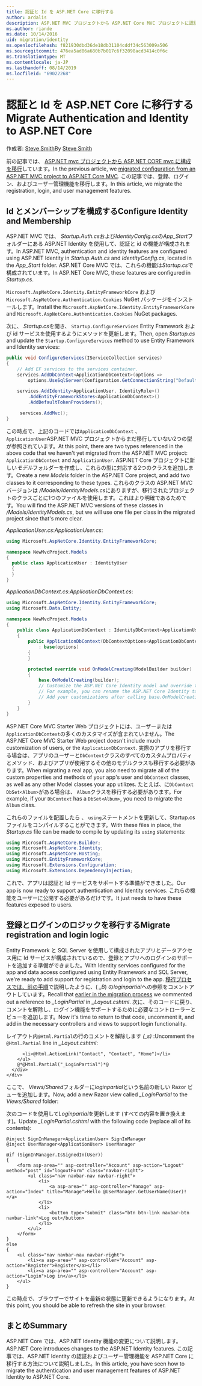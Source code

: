 ```yaml
---
title: 認証と Id を ASP.NET Core に移行する
author: ardalis
description: ASP.NET MVC プロジェクトから ASP.NET Core MVC プロジェクトに認証と id を移行する方法について説明します。
ms.author: riande
ms.date: 10/14/2016
uid: migration/identity
ms.openlocfilehash: f821930dbd36de18db31104cddf34c563009a506
ms.sourcegitcommit: 476ea5ad86a680b7b017c6f32098acd3414c0f6c
ms.translationtype: MT
ms.contentlocale: ja-JP
ms.lasthandoff: 08/14/2019
ms.locfileid: "69022268"
---
```

# <a name="migrate-authentication-and-identity-to-aspnet-core"></a><span data-ttu-id="f9a7e-103">認証と Id を ASP.NET Core に移行する</span><span class="sxs-lookup"><span data-stu-id="f9a7e-103">Migrate Authentication and Identity to ASP.NET Core</span></span>

<span data-ttu-id="f9a7e-104">作成者: [Steve Smith](https://ardalis.com/)</span><span class="sxs-lookup"><span data-stu-id="f9a7e-104">By [Steve Smith](https://ardalis.com/)</span></span>

<span data-ttu-id="f9a7e-105">前の記事では、 [ASP.NET mvc プロジェクトから ASP.NET CORE mvc に構成を移行](xref:migration/configuration)しています。</span><span class="sxs-lookup"><span data-stu-id="f9a7e-105">In the previous article, we [migrated configuration from an ASP.NET MVC project to ASP.NET Core MVC](xref:migration/configuration).</span></span> <span data-ttu-id="f9a7e-106">この記事では、登録、ログイン、およびユーザー管理機能を移行します。</span><span class="sxs-lookup"><span data-stu-id="f9a7e-106">In this article, we migrate the registration, login, and user management features.</span></span>

## <a name="configure-identity-and-membership"></a><span data-ttu-id="f9a7e-107">Id とメンバーシップを構成する</span><span class="sxs-lookup"><span data-stu-id="f9a7e-107">Configure Identity and Membership</span></span>

<span data-ttu-id="f9a7e-108">ASP.NET MVC では、 *Startup.Auth.cs*および*IdentityConfig.cs*の*App_Start*フォルダーにある ASP.NET Identity を使用して、認証と id の機能が構成されます。</span><span class="sxs-lookup"><span data-stu-id="f9a7e-108">In ASP.NET MVC, authentication and identity features are configured using ASP.NET Identity in *Startup.Auth.cs* and *IdentityConfig.cs*, located in the *App_Start* folder.</span></span> <span data-ttu-id="f9a7e-109">ASP.NET Core MVC では、これらの機能は*Startup.cs*で構成されています。</span><span class="sxs-lookup"><span data-stu-id="f9a7e-109">In ASP.NET Core MVC, these features are configured in *Startup.cs*.</span></span>

<span data-ttu-id="f9a7e-110">`Microsoft.AspNetCore.Identity.EntityFrameworkCore` および`Microsoft.AspNetCore.Authentication.Cookies` NuGet パッケージをインストールします。</span><span class="sxs-lookup"><span data-stu-id="f9a7e-110">Install the `Microsoft.AspNetCore.Identity.EntityFrameworkCore` and `Microsoft.AspNetCore.Authentication.Cookies` NuGet packages.</span></span>

<span data-ttu-id="f9a7e-111">次に、 *Startup.cs*を開き、 `Startup.ConfigureServices` Entity Framework および id サービスを使用するようにメソッドを更新します。</span><span class="sxs-lookup"><span data-stu-id="f9a7e-111">Then, open *Startup.cs* and update the `Startup.ConfigureServices` method to use Entity Framework and Identity services:</span></span>

```csharp
public void ConfigureServices(IServiceCollection services)
{
    // Add EF services to the services container.
    services.AddDbContext<ApplicationDbContext>(options =>
        options.UseSqlServer(Configuration.GetConnectionString("DefaultConnection")));

    services.AddIdentity<ApplicationUser, IdentityRole>()
        .AddEntityFrameworkStores<ApplicationDbContext>()
        .AddDefaultTokenProviders();

     services.AddMvc();
}
```

<span data-ttu-id="f9a7e-112">この時点で、上記のコードでは`ApplicationDbContext` 、 `ApplicationUser`ASP.NET MVC プロジェクトからまだ移行していない2つの型が参照されています。</span><span class="sxs-lookup"><span data-stu-id="f9a7e-112">At this point, there are two types referenced in the above code that we haven't yet migrated from the ASP.NET MVC project: `ApplicationDbContext` and `ApplicationUser`.</span></span> <span data-ttu-id="f9a7e-113">ASP.NET Core プロジェクトに新しい*モデル*フォルダーを作成し、これらの型に対応する2つのクラスを追加します。</span><span class="sxs-lookup"><span data-stu-id="f9a7e-113">Create a new *Models* folder in the ASP.NET Core project, and add two classes to it corresponding to these types.</span></span> <span data-ttu-id="f9a7e-114">これらのクラスの ASP.NET MVC バージョンは */Models/IdentityModels.cs*にありますが、移行されたプロジェクトのクラスごとに1つのファイルを使用します。これはより明確であるためです。</span><span class="sxs-lookup"><span data-stu-id="f9a7e-114">You will find the ASP.NET MVC versions of these classes in */Models/IdentityModels.cs*, but we will use one file per class in the migrated project since that's more clear.</span></span>

<span data-ttu-id="f9a7e-115">*ApplicationUser.cs*:</span><span class="sxs-lookup"><span data-stu-id="f9a7e-115">*ApplicationUser.cs*:</span></span>

```csharp
using Microsoft.AspNetCore.Identity.EntityFrameworkCore;

namespace NewMvcProject.Models
{
  public class ApplicationUser : IdentityUser
  {
  }
}
```

<span data-ttu-id="f9a7e-116">*ApplicationDbContext.cs*:</span><span class="sxs-lookup"><span data-stu-id="f9a7e-116">*ApplicationDbContext.cs*:</span></span>

```csharp
using Microsoft.AspNetCore.Identity.EntityFrameworkCore;
using Microsoft.Data.Entity;

namespace NewMvcProject.Models
{
    public class ApplicationDbContext : IdentityDbContext<ApplicationUser>
    {
        public ApplicationDbContext(DbContextOptions<ApplicationDbContext> options)
            : base(options)
        {
        }

        protected override void OnModelCreating(ModelBuilder builder)
        {
            base.OnModelCreating(builder);
            // Customize the ASP.NET Core Identity model and override the defaults if needed.
            // For example, you can rename the ASP.NET Core Identity table names and more.
            // Add your customizations after calling base.OnModelCreating(builder);
        }
    }
}
```

<span data-ttu-id="f9a7e-117">ASP.NET Core MVC Starter Web プロジェクトには、ユーザーまたは`ApplicationDbContext`の多くのカスタマイズが含まれていません。</span><span class="sxs-lookup"><span data-stu-id="f9a7e-117">The ASP.NET Core MVC Starter Web project doesn't include much customization of users, or the `ApplicationDbContext`.</span></span> <span data-ttu-id="f9a7e-118">実際のアプリを移行する場合は、アプリのユーザーと`DbContext`クラスのすべてのカスタムプロパティとメソッド、およびアプリが使用するその他のモデルクラスも移行する必要があります。</span><span class="sxs-lookup"><span data-stu-id="f9a7e-118">When migrating a real app, you also need to migrate all of the custom properties and methods of your app's user and `DbContext` classes, as well as any other Model classes your app utilizes.</span></span> <span data-ttu-id="f9a7e-119">たとえば、に`DbContext` `DbSet<Album>`がある場合は、 `Album`クラスを移行する必要があります。</span><span class="sxs-lookup"><span data-stu-id="f9a7e-119">For example, if your `DbContext` has a `DbSet<Album>`, you need to migrate the `Album` class.</span></span>

<span data-ttu-id="f9a7e-120">これらのファイルを配置したら 、 `using`ステートメントを更新して、Startup.cs ファイルをコンパイルすることができます。</span><span class="sxs-lookup"><span data-stu-id="f9a7e-120">With these files in place, the *Startup.cs* file can be made to compile by updating its `using` statements:</span></span>

```csharp
using Microsoft.AspNetCore.Builder;
using Microsoft.AspNetCore.Identity;
using Microsoft.AspNetCore.Hosting;
using Microsoft.EntityFrameworkCore;
using Microsoft.Extensions.Configuration;
using Microsoft.Extensions.DependencyInjection;
```

<span data-ttu-id="f9a7e-121">これで、アプリは認証と Id サービスをサポートする準備ができました。</span><span class="sxs-lookup"><span data-stu-id="f9a7e-121">Our app is now ready to support authentication and Identity services.</span></span> <span data-ttu-id="f9a7e-122">これらの機能をユーザーに公開する必要があるだけです。</span><span class="sxs-lookup"><span data-stu-id="f9a7e-122">It just needs to have these features exposed to users.</span></span>

## <a name="migrate-registration-and-login-logic"></a><span data-ttu-id="f9a7e-123">登録とログインのロジックを移行する</span><span class="sxs-lookup"><span data-stu-id="f9a7e-123">Migrate registration and login logic</span></span>

<span data-ttu-id="f9a7e-124">Entity Framework と SQL Server を使用して構成されたアプリとデータアクセス用に Id サービスが構成されているので、登録とアプリへのログインのサポートを追加する準備ができました。</span><span class="sxs-lookup"><span data-stu-id="f9a7e-124">With Identity services configured for the app and data access configured using Entity Framework and SQL Server, we're ready to add support for registration and login to the app.</span></span> <span data-ttu-id="f9a7e-125">[移行プロセスでは、前の手順](xref:migration/mvc#migrate-the-layout-file)で説明したように、( *_B*) の*loginpartial*への参照をコメントアウトしています。</span><span class="sxs-lookup"><span data-stu-id="f9a7e-125">Recall that [earlier in the migration process](xref:migration/mvc#migrate-the-layout-file) we commented out a reference to *_LoginPartial* in *_Layout.cshtml*.</span></span> <span data-ttu-id="f9a7e-126">次に、そのコードに戻り、コメントを解除し、ログイン機能をサポートするために必要なコントローラーとビューを追加します。</span><span class="sxs-lookup"><span data-stu-id="f9a7e-126">Now it's time to return to that code, uncomment it, and add in the necessary controllers and views to support login functionality.</span></span>

<span data-ttu-id="f9a7e-127">レイアウト内`@Html.Partial`の行のコメントを解除します *(_s)* :</span><span class="sxs-lookup"><span data-stu-id="f9a7e-127">Uncomment the `@Html.Partial` line in *_Layout.cshtml*:</span></span>

```cshtml
      <li>@Html.ActionLink("Contact", "Contact", "Home")</li>
    </ul>
    @*@Html.Partial("_LoginPartial")*@
  </div>
</div>
```

<span data-ttu-id="f9a7e-128">ここで、 *Views/Shared*フォルダーに*loginpartial*という名前の新しい Razor ビューを追加します。</span><span class="sxs-lookup"><span data-stu-id="f9a7e-128">Now, add a new Razor view called *_LoginPartial* to the *Views/Shared* folder:</span></span>

<span data-ttu-id="f9a7e-129">次のコードを使用して*Loginpartial*を更新します (すべての内容を置き換えます)。</span><span class="sxs-lookup"><span data-stu-id="f9a7e-129">Update *_LoginPartial.cshtml* with the following code (replace all of its contents):</span></span>

```cshtml
@inject SignInManager<ApplicationUser> SignInManager
@inject UserManager<ApplicationUser> UserManager

@if (SignInManager.IsSignedIn(User))
{
    <form asp-area="" asp-controller="Account" asp-action="Logout" method="post" id="logoutForm" class="navbar-right">
        <ul class="nav navbar-nav navbar-right">
            <li>
                <a asp-area="" asp-controller="Manage" asp-action="Index" title="Manage">Hello @UserManager.GetUserName(User)!</a>
            </li>
            <li>
                <button type="submit" class="btn btn-link navbar-btn navbar-link">Log out</button>
            </li>
        </ul>
    </form>
}
else
{
    <ul class="nav navbar-nav navbar-right">
        <li><a asp-area="" asp-controller="Account" asp-action="Register">Register</a></li>
        <li><a asp-area="" asp-controller="Account" asp-action="Login">Log in</a></li>
    </ul>
}
```

<span data-ttu-id="f9a7e-130">この時点で、ブラウザーでサイトを最新の状態に更新できるようになります。</span><span class="sxs-lookup"><span data-stu-id="f9a7e-130">At this point, you should be able to refresh the site in your browser.</span></span>

## <a name="summary"></a><span data-ttu-id="f9a7e-131">まとめ</span><span class="sxs-lookup"><span data-stu-id="f9a7e-131">Summary</span></span>

<span data-ttu-id="f9a7e-132">ASP.NET Core では、ASP.NET Identity 機能の変更について説明します。</span><span class="sxs-lookup"><span data-stu-id="f9a7e-132">ASP.NET Core introduces changes to the ASP.NET Identity features.</span></span> <span data-ttu-id="f9a7e-133">この記事では、ASP.NET Identity の認証およびユーザー管理機能を ASP.NET Core に移行する方法について説明しました。</span><span class="sxs-lookup"><span data-stu-id="f9a7e-133">In this article, you have seen how to migrate the authentication and user management features of ASP.NET Identity to ASP.NET Core.</span></span>
